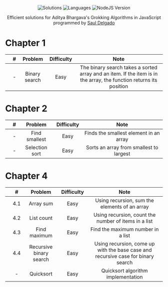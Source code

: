 <p align="center">
  <img alt="Solutions" src="https://img.shields.io/badge/Solutions-8-brightgreen.svg?longCache=true&style=for-the-badge">
  <img alt="Languages" src="https://img.shields.io/badge/Languages-JavaScript-brightgreen.svg?longCache=true&style=for-the-badge">
  <img alt="NodeJS Version" src="https://img.shields.io/node/v/carbon.svg?style=for-the-badge">
</p>
<p align="center">
  Efficient solutions for Aditya Bhargava's Grokking Algorithms in JavaScript programmed by <a alt="Saul Delgado" href="https://www.sauldelgado.net">Saul Delgado</a>
</p>

# Chapter 1
|   | #   | Problem         | Difficulty |  Note |
|-- |:---:|:---------------:|:--------:|:----------:|
| | - | Binary search | Easy | The binary search takes a sorted array and an item. If the item is in the array, the function returns its position |

# Chapter 2
|   | #   | Problem         | Difficulty | Note |
|-- |:---:|:---------------:|:--------:|:----------:|
| | - | Find smallest | Easy | Finds the smallest element in an array |
| | - | Selection sort | Easy | Sorts an array from smallest to largest |

# Chapter 4
|   | #   | Problem         | Difficulty | Note |
|-- |:---:|:---------------:|:--------:|:----------:|
| | 4.1 | Array sum | Easy | Using recursion, sum the elements of an array |
| | 4.2 | List count | Easy | Using recursion, count the number of items in a list |
| | 4.3 | Find maximum | Easy | Find the maximum number in a list |
| | 4.4 | Recursive binary search | Easy | Using recursion, come up with the base case and recursive case for binary search |
| | - | Quicksort | Easy | Quicksort algorithm implementation |